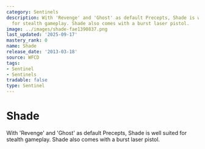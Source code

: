 ```yaml
---
category: Sentinels
description: With 'Revenge' and 'Ghost' as default Precepts, Shade is well suited
  for stealth gameplay. Shade also comes with a burst laser pistol.
image: ../images/shade-fae1390837.png
last_updated: '2025-09-17'
mastery_rank: 0
name: Shade
release_date: '2013-03-18'
source: WFCD
tags:
- Sentinel
- Sentinels
tradable: false
type: Sentinel
---
```


# Shade

With 'Revenge' and 'Ghost' as default Precepts, Shade is well suited for stealth gameplay. Shade also comes with a burst laser pistol.

